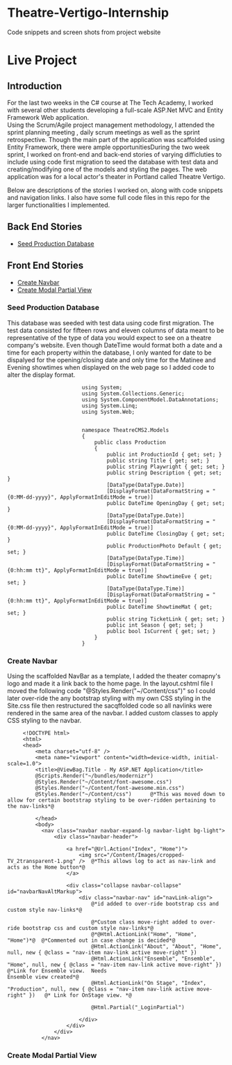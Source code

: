 # Theatre-Vertigo-Internship
Code snippets and screen shots from project website

# Live Project

## Introduction
 For the last two weeks in the C# course at The Tech Academy, I worked with several other students developing a full-scale ASP.Net MVC and Entity Framework Web application.  
Using the Scrum/Agile project management methodology, I attended the sprint planning meeting , daily scrum meetings as well as the sprint retrospective.  Though the main part of the application was scaffolded using Entity Framework, there were ample opportunitiesDuring the two week
sprint, I worked on front-end and back-end stories of varying difficluties to include using code first migration to seed the database with test data and creating/modifying
one of the models and styling the pages.  The web application was for a local actor's theater in Portland called Theatre Vertigo.

  Below are descriptions of the stories I worked on, along with code snippets and navigation links. I also have some full code files in this repo for the larger functionalities
I implemented.

## Back End Stories
* [Seed Production Database](#seed-production-database)
## Front End Stories
* [Create Navbar](#create-navbar)
* [Create Modal Partial View](#create-modal-partial-view)

### Seed Production Database
 This database was seeded with test data using code first migration.  The test data consisted for fifteen rows and eleven columns of data meant to be representative of the type of data you would expect to see on a theatre company's website.  Even though DateTime would format both a date and a time for each property within the database, I only wanted for date to be dispalyed for the opening/closing date and only time for the Matinee and Evening showtimes when displayed on the web page so I added code to alter the display format.
 
                            using System;
                            using System.Collections.Generic;
                            using System.ComponentModel.DataAnnotations;
                            using System.Linq;
                            using System.Web;


                            namespace TheatreCMS2.Models
                            {
                                public class Production
                                {
                                    public int ProductionId { get; set; }
                                    public string Title { get; set; }
                                    public string Playwright { get; set; }
                                    public string Description { get; set; }
                                    [DataType(DataType.Date)]
                                    [DisplayFormat(DataFormatString = "{0:MM-dd-yyyy}", ApplyFormatInEditMode = true)]
                                    public DateTime OpeningDay { get; set; }
                                    [DataType(DataType.Date)]
                                    [DisplayFormat(DataFormatString = "{0:MM-dd-yyyy}", ApplyFormatInEditMode = true)]
                                    public DateTime ClosingDay { get; set; }
                                    public ProductionPhoto Default { get; set; }
                                    [DataType(DataType.Time)]
                                    [DisplayFormat(DataFormatString = "{0:hh:mm tt}", ApplyFormatInEditMode = true)]
                                    public DateTime ShowtimeEve { get; set; }
                                    [DataType(DataType.Time)]
                                    [DisplayFormat(DataFormatString = "{0:hh:mm tt}", ApplyFormatInEditMode = true)]
                                    public DateTime ShowtimeMat { get; set; }
                                    public string TicketLink { get; set; }
                                    public int Season { get; set; }
                                    public bool IsCurrent { get; set; }
                                }
                            }                
            

### Create Navbar

 Using the scaffolded NavBar as a template, I added the theater comapny's logo and made it a link back to the home page.  In the layout.cshtml file I moved the following code "@Styles.Render("~/Content/css")" so I could later over-ride the any bootstrap styling with my own CSS styling in the Site.css file then restructured the sacqffolded code so all navlinks were rendered in the same area of the navbar.  I added custom classes to apply CSS styling to the navbar.

 
         <!DOCTYPE html>
         <html>
         <head>
             <meta charset="utf-8" />
             <meta name="viewport" content="width=device-width, initial-scale=1.0">
             <title>@ViewBag.Title - My ASP.NET Application</title>
             @Scripts.Render("~/bundles/modernizr")
             @Styles.Render("~/Content/font-awesome.css")
             @Styles.Render("~/Content/font-awesome.min.css")
             @Styles.Render("~/Content/css")      @*This was moved down to allow for certain bootstrap styling to be over-ridden pertaining to the nav-links*@

             </head>
             <body>
               <nav class="navbar navbar-expand-lg navbar-light bg-light">
                   <div class="navbar-header">

                       <a href="@Url.Action("Index", "Home")">
                           <img src="/Content/Images/cropped-TV_2transparent-1.png" />  @*This allows log to act as nav-link and acts as the Home button*@
                       </a>

                       <div class="collapse navbar-collapse" id="navbarNavAltMarkup">
                           <div class="navbar-nav" id="navLink-align">
                               @*id added to over-ride bootstrap css and custom style nav-links*@

                               @*Custom class move-right added to over-ride bootstrap css and custom style nav-links*@
                               @*@Html.ActionLink("Home", "Home", "Home")*@  @*Commented out in case change is decided*@
                               @Html.ActionLink("About", "About", "Home", null, new { @class = "nav-item nav-link active move-right" })
                               @Html.ActionLink("Ensemble", "Ensemble", "Home", null, new { @class = "nav-item nav-link active move-right" })   @*Link for Ensemble view.  Needs                                 Ensemble view created*@
                               @Html.ActionLink("On Stage", "Index", "Production", null, new { @class = "nav-item nav-link active move-right" })   @* Link for OnStage view. *@

                               @Html.Partial("_LoginPartial")

                           </div>
                       </div>
                   </div>
               </nav>
               
### Create Modal Partial View
 
